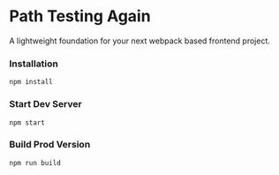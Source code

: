 # Path Testing Again

A lightweight foundation for your next webpack based frontend project.


### Installation

```
npm install
```

### Start Dev Server

```
npm start
```

### Build Prod Version

```
npm run build
```

